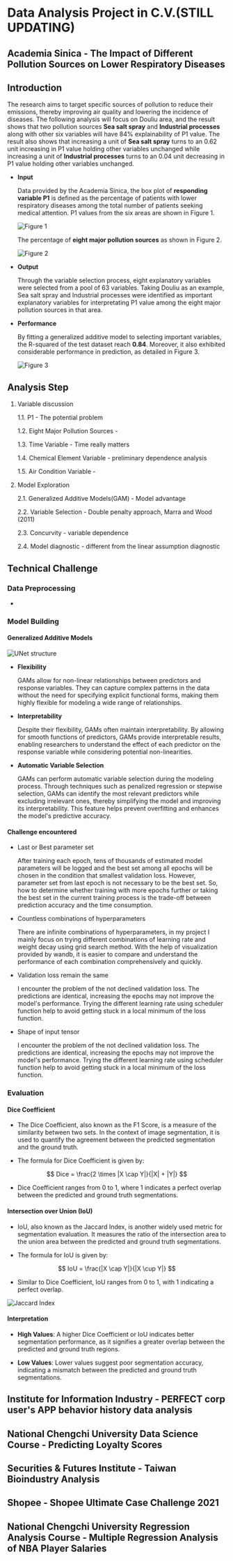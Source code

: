 # Data Analysis Project in C.V.(STILL UPDATING)

## Academia Sinica - The Impact of Different Pollution Sources on Lower Respiratory Diseases

## Introduction

The research aims to target specific sources of pollution to reduce their emissions, thereby improving air quality and lowering the incidence of diseases. The following analysis will focus on Douliu area, and the result shows that two pollution sources **Sea salt spray** and **Industrial processes** along with other six variables will have 84% explainability of P1 value. The result also shows that increasing a unit of **Sea salt spray** turns to an 0.62 unit increasing in P1 value holding other variables unchanged while increasing a unit of **Industrial processes** turns to an 0.04 unit decreasing in P1 value holding other variables unchanged.

- **Input**

  Data provided by the Academia Sinica, the box plot of **responding variable P1** is defined as the percentage of patients with lower respiratory diseases among the total number of patients seeking medical attention. P1 values from the six areas are shown in Figure 1.

   ![](/images/AS_EDA.png "Figure 1")


  The percentage of **eight major pollution sources** as shown in Figure 2.

  ![](/images/AS_EDA2.png "Figure 2")

- **Output**

  
  Through the variable selection process, eight explanatory variables were selected from a pool of 63 variables. Taking Douliu as an example, Sea salt spray and Industrial processes were identified as important explanatory variables for interpretating P1 value among the eight major pollution sources in that area.
   

- **Performance**

  By fitting a generalized additive model to selecting important variables, the R-squared of the test dataset reach **0.84**. Moreover, it also exhibited considerable performance in prediction, as detailed in Figure 3.

   ![](/images/AS_output.png "Figure 3")

## Analysis Step

1. Variable discussion

   1.1. P1 - The potential problem
   
   1.2. Eight Major Pollution Sources - 
   
   1.3. Time Variable - Time really matters

   1.4. Chemical Element Variable - preliminary dependence analysis 

   1.5. Air Condition Variable - 
   
2. Model Exploration
   
   2.1. Generalized Additive Models(GAM) - Model advantage
   
   2.2. Variable Selection - Double penalty approach, Marra and Wood (2011)
   
   2.3. Concurvity - variable dependence
   
   2.4. Model diagnostic - different from the linear assumption diagnostic


## Technical Challenge

### Data Preprocessing
- 

  

### Model Building

#### Generalized Additive Models

![](/images/ "UNet structure")

- **Flexibility**

    GAMs allow for non-linear relationships between predictors and response variables. They can capture complex patterns in the data without the need for specifying explicit functional forms, making them highly flexible for modeling a wide range of relationships.

- **Interpretability**

    Despite their flexibility, GAMs often maintain interpretability. By allowing for smooth functions of predictors, GAMs provide interpretable results, enabling researchers to understand the effect of each predictor on the response variable while considering potential non-linearities.

- **Automatic Variable Selection**

    GAMs can perform automatic variable selection during the modeling process. Through techniques such as penalized regression or stepwise selection, GAMs can identify the most relevant predictors while excluding irrelevant ones, thereby simplifying the model and improving its interpretability. This feature helps prevent overfitting and enhances the model's predictive accuracy.


#### Challenge encountered

- Last or Best parameter set

  After training each epoch, tens of thousands of estimated model parameters will be logged and the best set among all epochs will be chosen in the condition that smallest validation loss. However, parameter set from last epoch is not necessary to be the best set. So, how to determine whether training with more epochs further or taking the best set in the current training process is the trade-off between prediction accuracy and the time consumption.

- Countless combinations of hyperparameters

  There are infinite combinations of hyperparameters, in my project I mainly focus on trying different combinations of learning rate and weight decay using grid search method. With the help of visualization provided by wandb, it is easier to compare and understand the performance of each combination comprehensively and quickly.
  
- Validation loss remain the same

  I encounter the problem of the not declined validation loss. The predictions are identical, increasing the epochs may not improve the model's performance. Trying the different learning rate using scheduler function help to avoid getting stuck in a local minimum of the loss function. 

- Shape of input tensor 

  I encounter the problem of the not declined validation loss. The predictions are identical, increasing the epochs may not improve the model's performance. Trying the different learning rate using scheduler function help to avoid getting stuck in a local minimum of the loss function.
  
### Evaluation


#### Dice Coefficient

- The Dice Coefficient, also known as the F1 Score, is a measure of the similarity between two sets. In the context of image segmentation, it is used to quantify the agreement between the predicted segmentation and the ground truth.

- The formula for Dice Coefficient is given by:
  
$$ Dice = \frac{2 \times |X \cap Y|}{|X| + |Y|} $$
  
- Dice Coefficient ranges from 0 to 1, where 1 indicates a perfect overlap between the predicted and ground truth segmentations.

#### Intersection over Union (IoU)

- IoU, also known as the Jaccard Index, is another widely used metric for segmentation evaluation. It measures the ratio of the intersection area to the union area between the predicted and ground truth segmentations.

- The formula for IoU is given by:

$$ IoU = \frac{|X \cap Y|}{|X \cup Y|} $$

-  Similar to Dice Coefficient, IoU ranges from 0 to 1, with 1 indicating a perfect overlap.

![](https://www.mathworks.com/help/vision/ref/jaccard.png "Jaccard Index")

#### Interpretation

- **High Values**: A higher Dice Coefficient or IoU indicates better segmentation performance, as it signifies a greater overlap between the predicted and ground truth regions.

- **Low Values**: Lower values suggest poor segmentation accuracy, indicating a mismatch between the predicted and ground truth segmentations.

## Institute for Information Industry - PERFECT corp user's APP behavior history data analysis 

## National Chengchi University Data Science Course - Predicting Loyalty Scores

## Securities & Futures Institute - Taiwan Bioindustry Analysis

## Shopee - Shopee Ultimate Case Challenge 2021

## National Chengchi University Regression Analysis Course - Multiple Regression Analysis of NBA Player Salaries
